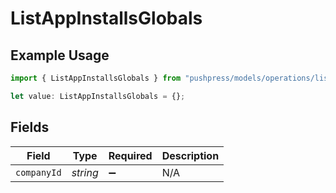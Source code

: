 # ListAppInstallsGlobals

## Example Usage

```typescript
import { ListAppInstallsGlobals } from "pushpress/models/operations/listappinstalls.js";

let value: ListAppInstallsGlobals = {};
```

## Fields

| Field              | Type               | Required           | Description        |
| ------------------ | ------------------ | ------------------ | ------------------ |
| `companyId`        | *string*           | :heavy_minus_sign: | N/A                |